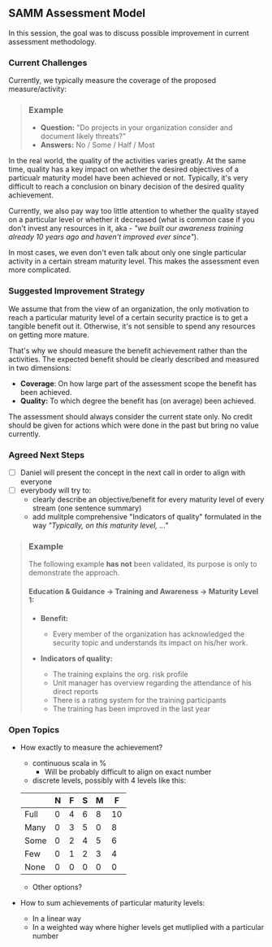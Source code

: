 ## SAMM Assessment Model
In this session, the goal was to discuss possible improvement in current assessment methodology.

### Current Challenges
Currently, we typically measure the coverage of the proposed measure/activity: 

> ### Example 
>
> * **Question:** "Do projects in your organization consider and document likely threats?"
> * **Answers:** No / Some / Half / Most


In the real world, the quality of the activities varies greatly. 
At the same time, quality has a key impact on whether the desired objectives of a particualr maturity model have been achieved or not. 
Typically, it's very difficult to reach a conclusion on binary decision of the desired quality achievement.

Currently, we also pay way too little attention to whether the quality stayed on a particular level or whether it decreased (what is common case if you don't invest any resources in it, aka - *"we built our awareness training already 10 years ago and haven't improved ever since"*).

In most cases, we even don't even talk about only one single particular activity in a certain stream maturity level. This makes the assessment even more complicated. 


### Suggested Improvement Strategy

We assume that from the view of an organization, the only motivation to reach a particular maturity level of a certain security practice is to get a tangible benefit out it. 
Otherwise, it's not sensible to spend any resources on getting more mature. 

That's why we should measure the benefit achievement rather than the activities. 
The expected benefit should be clearly described and measured in two dimensions:

* **Coverage**: On how large part of the assessment scope the benefit has been achieved.
* **Quality:** To which degree the benefit has (on average) been achieved.

The assessment should always consider the current state only. 
No credit should be given for actions which were done in the past but bring no value currently.

### Agreed Next Steps

* [ ] Daniel will present the concept in the next call in order to align with everyone
* [ ] everybody will try to:
  * clearly describe an objective/benefit for every maturity level of every stream (one sentence summary)
  * add mulitple comprehensive "Indicators of quality" formulated in the way *"Typically, on this maturity level, ..."*

> ### Example
> The following example **has not** been validated, its purpose is only to demonstrate the approach.
>
> #### Education & Guidance -> Training and Awareness -> Maturity Level 1:
>
> * **Benefit:** 
>   * Every member of the organization has acknowledged the security topic and understands its impact on his/her work.
>
> * **Indicators of quality:**
>   * The training explains the org. risk profile
>   * Unit manager has overview regarding the attendance of his direct reports
>   * There is a rating system for the training participants
>   * The training has been improved in the last year

### Open Topics

* How exactly to measure the achievement?
  * continuous scala in % 
    * Will be probably difficult to align on exact number
  * discrete levels, possibly with 4 levels like this:
  
  |      | N | F | S | M | F |
  | ---  | --- | --- | --- | --- | --- |
  | Full | 0 | 4 | 6 | 8 | 10 |
  | Many | 0 | 3 | 5 | 0 | 8 |
  | Some | 0 | 2 | 4 | 5 | 6 |
  | Few  | 0 | 1 | 2 | 3 | 4 |
  | None | 0 | 0 | 0 | 0 | 0 |

  * Other options?
* How to sum achievements of particular maturity levels:
  * In a linear way
  * In a weighted way where higher levels get mutliplied with a particular number
  
  
